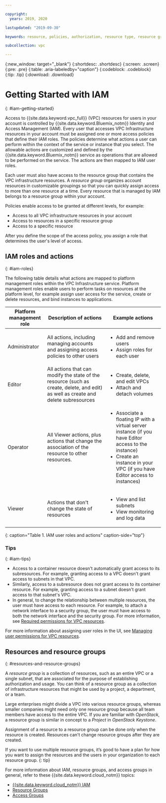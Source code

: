 ```yaml
---

copyright:
  years: 2019, 2020

lastupdated: "2019-09-30"

keywords: resource, policies, authorization, resource type, resource groups, roles, load balancer, VPN, operator, editor, viewer, admin

subcollection: vpc

---
```


{:new_window: target="_blank"}
{:shortdesc: .shortdesc}
{:screen: .screen}
{:pre: .pre}
{:table: .aria-labeledby="caption"}
{:codeblock: .codeblock}
{:tip: .tip}
{:download: .download}


# Getting Started with IAM 
{: #iam-getting-started}

Access to {{site.data.keyword.vpc_full}} (VPC) resources for users in your account is controlled by {{site.data.keyword.Bluemix_notm}} Identity and Access Management (IAM). Every user that accesses VPC Infrastructure resources in your account must be assigned one or more access policies that define their IAM roles. The policies determine what actions a user can perform within the context of the service or instance that you select. The allowable actions are customized and defined by the {{site.data.keyword.Bluemix_notm}} service as operations that are allowed to be performed on the service. The actions are then mapped to IAM user roles.

Each user must also have access to the resource group that contains the VPC infrastructure resources. A _resource group_ organizes account resources in customizable groupings so that you can quickly assign access to more than one resource at a time. Every resource that is managed by IAM belongs to a resource group within your account.

Policies enable access to be granted at different levels, for example:

* Access to all VPC infrastructure resources in your account
* Access to resources in a specific resource group
* Access to a specific resource

After you define the scope of the access policy, you
assign a role that determines the user's level of access.

## IAM roles and actions
{: #iam-roles}

The following table details what actions are mapped to platform management roles within the VPC Infrastructure service. Platform management roles enable users to perform tasks on resources at the platform level, for example assign user access for the service, create or delete resources, and bind instances to applications.

| Platform management role | Description of actions | Example actions                                                 |
|--------------------------|------------------------|-----------------------------------------------------------------|
| Administrator            | All actions, including managing accounts and assigning access policies to other users            |<ul><li>Add and remove users</li><li>Assign roles for each user</li></ul>  |
| Editor                   | All actions that can modify the state of the resource (such as create, delete, and edit) as well as create and delete subresources  |<ul><li>Create, delete, and edit VPCs</li><li>Attach and detach volumes</li></ul>                    |
| Operator                 | All Viewer actions, plus actions that change the association of the resource to other resources.| <ul><li>Associate a floating IP with a virtual server instance (if you have Editor access to the instance)</li><li>Create an instance in your VPC (if you have Editor access to instances)</li></ul> |
| Viewer                   | Actions that don't change the state of resources            | <ul><li>View and list subnets</li><li>View monitoring and log data</li></ul>                     |
{: caption="Table 1. IAM user roles and actions" caption-side="top"}

### Tips
{: #iam-tips}

- Access to a container resource doesn't automatically grant access to its subresources. For example, granting access to a VPC doesn't grant access to subnets in that VPC.
- Similarly, access to a subresource does not grant access to its container resource. For example, granting access to a subnet doesn't grant access to that subnet's VPC.
- In general, to change the relationship between multiple resources, the user must have access to each resource. For example, to attach a network interface to a security group, the user must have access to both the network interface and the security group. For more information, see [Required permissions for VPC resources](/docs/vpc?topic=vpc-resource-authorizations-required-for-api-and-cli-calls).

For more information about assigning user roles in the UI, see [Managing user permissions for VPC resources](/docs/vpc?topic=vpc-managing-user-permissions-for-vpc-resources).
 
## Resources and resource groups
{: #resources-and-resource-groups}

A _resource group_ is a collection of resources, such as an entire VPC or a single subnet, that are associated for the purpose of establishing authorization and usage. You can think of a resource group as a collection of infrastructure resources that might be used by a project, a department, or a team.

Large enterprises might divide a VPC into various resource groups, whereas smaller companies might need only one resource group because all team members have access to the entire VPC. If you are familiar with _OpenStack_, a resource group is similar in concept to a _Project_ in _OpenStack Keystone_.

Assignment of a resource to a resource group can be done only when the resource is created. Resources can't change resource groups after they are created. 

If you want to use multiple resource groups, it’s good to have a plan for how you want to assign the resources and the users in your organization to each resource group.
{: tip}

For more information about IAM, resource groups, and access groups in general, refer to these {{site.data.keyword.cloud_notm}} topics:

* [{{site.data.keyword.cloud_notm}} IAM](/docs/iam?topic=iam-getstarted)
* [Resource Groups](/docs/overview?topic=overview-whatis-rgs)
* [Access Groups](/docs/overview?topic=overview-cloudaccess)